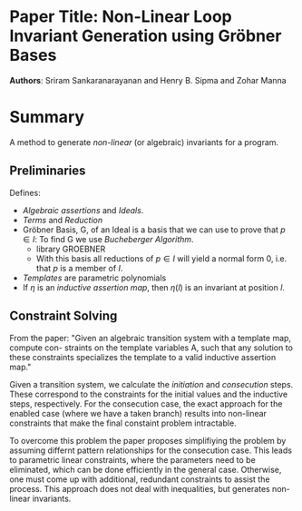 # Paper Title: Non-Linear Loop Invariant Generation using Gröbner Bases
**Authors**: Sriram Sankaranarayanan and Henry B. Sipma and Zohar Manna


# Summary
A method to generate *non-linear* (or algebraic) invariants for a program.

## Preliminaries
Defines:

* *Algebraic assertions* and *Ideals*.
* *Terms* and *Reduction*
* Gröbner Basis, G, of an Ideal is a basis that we can use to prove
  that $p \in I$: To find G we use *Bucheberger Algorithm*.
  - library GROEBNER
  - With this basis all reductions of $p\in I$ will yield a normal form 0, i.e.
	that $p$ is a member of $I$.
* *Templates* are parametric polynomials
* If $\eta$ is an *inductive assertion map*, then $\eta(l)$ is an invariant at
  position $l$.


## Constraint Solving

From the paper: "Given an algebraic transition system with a template map, compute con-
straints on the template variables A, such that any solution to these
constraints specializes the template to a valid inductive assertion
map."


Given a transition system, we calculate the *initiation* and
*consecution* steps.  These correspond to the constraints for the
initial values and the inductive steps, respectively.
For the consecution case, the exact approach for the enabled case
(where we have a taken branch) results into non-linear constraints 
that make the final constaint problem intractable.

To overcome this problem the paper proposes simplifiying the
problem by assuming differnt pattern relationships for the
consecution case. 
This leads to parametric linear constraints, where the parameters need to
be eliminated, which can be done efficiently in the general case.
Otherwise, one must come up with additional, redundant constraints
to assist the process.
This approach does not deal with inequalities, but generates non-linear
invariants.
